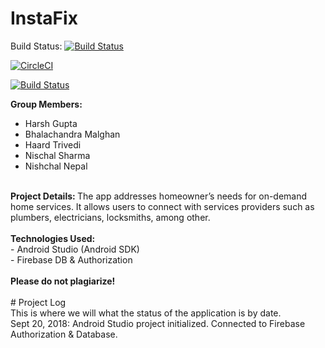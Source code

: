 # InstaFix

Build Status: 
[![Build Status](https://circleci.com/gh/guptaharsh25/InstaFix/tree/master.png?branch=master)](https://circleci.com/gh/guptaharsh25/InstaFix)

[![CircleCI](https://circleci.com/gh/guptaharsh25/InstaFix/tree/master.svg?style=svg)](https://circleci.com/gh/guptaharsh25/InstaFix/tree/master)

[![Build Status](https://circleci.com/gh/SEG2105F18/ProductCatalog.png?branch=master)](https://circleci.com/gh/SEG2105F18/ProductCatalog)



<b>Group Members:</b></br>
 - Harsh Gupta</br>
 - Bhalachandra Malghan</br>
 - Haard Trivedi</br>
 - Nischal Sharma</br>
 - Nishchal Nepal</br>
 </br>
 <b>Project Details: </b>The app addresses homeowner’s needs for on-demand home services. It allows users to connect with services providers such as plumbers, electricians, locksmiths, among other.
 </br>
 </br>
 <b>Technologies Used: </b></br>
  - Android Studio (Android SDK)</br>
  - Firebase DB & Authorization
 </br>
 </br>
<b>Please do not plagiarize!</b>

</br>
</br>
# Project Log
</br>This is where we will what the status of the application is by date.
</br>
Sept 20, 2018: Android Studio project initialized. Connected to Firebase Authorization & Database.
